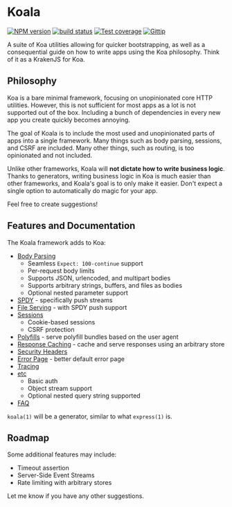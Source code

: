 
# Koala

[![NPM version][npm-image]][npm-url]
[![build status][travis-image]][travis-url]
[![Test coverage][coveralls-image]][coveralls-url]
[![Gittip][gittip-image]][gittip-url]

[npm-image]: https://img.shields.io/npm/v/koala.svg?style=flat
[npm-url]: https://npmjs.org/package/koala
[travis-image]: https://img.shields.io/travis/koajs/koala.svg?style=flat
[travis-url]: https://travis-ci.org/koajs/koala
[coveralls-image]: https://img.shields.io/coveralls/koajs/koala.svg?style=flat
[coveralls-url]: https://coveralls.io/r/koajs/koala?branch=master
[gittip-image]: https://img.shields.io/gittip/jonathanong.svg?style=flat
[gittip-url]: https://www.gittip.com/jonathanong/

A suite of Koa utilities allowing for quicker bootstrapping,
as well as a consequential guide on how to write apps using the Koa philosophy.
Think of it as a KrakenJS for Koa.

## Philosophy

Koa is a bare minimal framework, focusing on unopinionated core HTTP utilities.
However, this is not sufficient for most apps as a lot is not supported out of the box.
Including a bunch of dependencies in every new app you create quickly becomes annoying.

The goal of Koala is to include the most used and unopinionated parts of apps
into a single framework. Many things such as body parsing, sessions, and CSRF are
included. Many other things, such as routing, is too opinionated and not included.

Unlike other frameworks, Koala will __not dictate how to write business logic__.
Thanks to generators, writing business logic in Koa is much easier than other frameworks,
and Koala's goal is to only make it easier.
Don't expect a single option to automatically do magic for your app.

Feel free to create suggestions!

## Features and Documentation

The Koala framework adds to Koa:

- [Body Parsing](docs/body-parsing.md)
  - Seamless `Expect: 100-continue` support
  - Per-request body limits
  - Supports JSON, urlencoded, and multipart bodies
  - Supports arbitrary strings, buffers, and files as bodies
  - Optional nested parameter support
- [SPDY](docs/spdy.md) - specifically push streams
- [File Serving](docs/file-serving.md) - with SPDY push support
- [Sessions](docs/sessions.md)
  - Cookie-based sessions
  - CSRF protection
- [Polyfills](docs/polyfills.md) - serve polyfill bundles based on the user agent
- [Response Caching](docs/response-caching.md) - cache and serve responses using an arbitrary store
- [Security Headers](docs/headers.md)
- [Error Page](docs/error-page.md) - better default error page
- [Tracing](docs/tracing.md)
- [etc](docs/etc.md)
  - Basic auth
  - Object stream support
  - Optional nested query string supported
- [FAQ](docs/faq.md)

`koala(1)` will be a generator, similar to what `express(1)` is.

## Roadmap

Some additional features may include:

- Timeout assertion
- Server-Side Event Streams
- Rate limiting with arbitrary stores

Let me know if you have any other suggestions.
